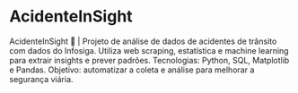 # AcidenteInSight
AcidenteInSight 🚦 | Projeto de análise de dados de acidentes de trânsito com dados do Infosiga. Utiliza web scraping, estatística e machine learning para extrair insights e prever padrões. Tecnologias: Python, SQL, Matplotlib e Pandas. Objetivo: automatizar a coleta e análise para melhorar a segurança viária.
